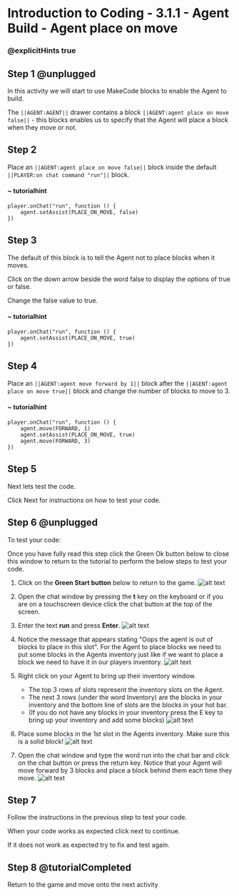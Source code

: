# Introduction to Coding - 3.1.1 - Agent Build - Agent place on move

### @explicitHints true

## Step 1 @unplugged
In this activity we will start to use MakeCode blocks to enable the Agent to build.

The ``||AGENT:AGENT||`` drawer contains a block ``||AGENT:agent place on move false||`` - this blocks enables us to specify that the Agent will place a block when they move or not.

## Step 2
Place an ``||AGENT:agent place on move false||``  block inside the default ``||PLAYER:on chat command "run"||`` block.
#### ~ tutorialhint
```blocks
player.onChat("run", function () {
    agent.setAssist(PLACE_ON_MOVE, false)
})
```

## Step 3
The default of this block is to tell the Agent not to place blocks when it moves.

Click on the down arrow beside the word false to display the options of true or false.

Change the false value to true.
#### ~ tutorialhint
```blocks 
player.onChat("run", function () {
    agent.setAssist(PLACE_ON_MOVE, true)
})
```

## Step 4
Place an ``||AGENT:agent move forward by 1||`` block after the ``||AGENT:agent place on move true||`` block and change the number of blocks to move to 3.

#### ~ tutorialhint
```blocks 
player.onChat("run", function () {
    agent.move(FORWARD, 1)
    agent.setAssist(PLACE_ON_MOVE, true)
	agent.move(FORWARD, 3)
})
```

## Step 5
Next lets test the code.

Click Next for instructions on how to test your code.

## Step 6 @unplugged
To test your code:

Once you have fully read this step click the Green Ok button below to close this window to return to the tutorial to perform the below steps to test your code.

1. Click on the **Green Start button** below to return to the game.
![alt text](https://introductionv3.codingcredentials.com/Lesson4/4.1.1/images/4.jpg?raw=true "Start")


2. Open the chat window by pressing the **t** key on the keyboard or if you are on a touchscreen device click the chat button at the top of the screen.


3. Enter the text **run** and press **Enter**.
![alt text](https://introductionv3.codingcredentials.com/Lesson4/4.1.1/images/1.jpg?raw=true "Run")


4. Notice the message that appears stating "Oops the agent is out of blocks to place in this slot". For the Agent to place blocks we need to put some blocks in the Agents inventory just like if we want to place a block we need to have it in our players inventory.
![alt text](https://introductionv3.codingcredentials.com/Lesson4/4.1.1/images/2.jpg?raw=true "Run")


5. Right click on your Agent to bring up their inventory window. 
	- The top 3 rows of slots represent the inventory slots on the Agent. 
	- The next 3 rows (under the word Inventory) are the blocks in your inventory and the bottom line of slots are the blocks in your hot bar.
	- (If you do not have any blocks in your inventory press the E key to bring up your inventory and add some blocks)
![alt text](https://introductionv3.codingcredentials.com/Lesson4/4.1.1/images/3.jpg?raw=true "Run")


6. Place some blocks in the 1st slot in the Agents inventory. Make sure this is a solid block!
![alt text](https://introductionv3.codingcredentials.com/Lesson4/4.1.1/images/4.jpg?raw=true "Run")


7. Open the chat window and type the word run into the chat bar and click on the chat button or press the return key. Notice that your Agent will move forward by 3 blocks and place a block behind them each time they move.
![alt text](https://introductionv3.codingcredentials.com/Lesson4/4.1.1/images/5.jpg?raw=true "Run")

## Step 7
Follow the instructions in the previous step to test your code.

When your code works as expected click next to continue.

If it does not work as expected try to fix and test again.

## Step 8 @tutorialCompleted
Return to the game and move onto the next activity
